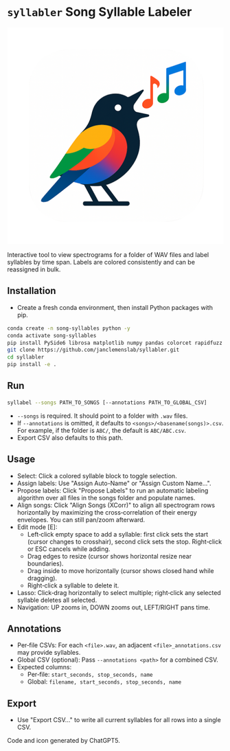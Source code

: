 # `syllabler` Song Syllable Labeler

![](src/syllabel/icon.png)

Interactive tool to view spectrograms for a folder of WAV files and label syllables by time span. Labels are colored consistently and can be reassigned in bulk.

## Installation

- Create a fresh conda environment, then install Python packages with pip.

```bash
conda create -n song-syllables python -y
conda activate song-syllables
pip install PySide6 librosa matplotlib numpy pandas colorcet rapidfuzz
git clone https://github.com/janclemenslab/syllabler.git
cd syllabler
pip install -e .
```

## Run

```bash
syllabel --songs PATH_TO_SONGS [--annotations PATH_TO_GLOBAL_CSV]
```

- `--songs` is required. It should point to a folder with `.wav` files.
- If `--annotations` is omitted, it defaults to `<songs>/<basename(songs)>.csv`. For example, if the folder is `ABC/`, the default is `ABC/ABC.csv`.
- Export CSV also defaults to this path.


## Usage

- Select: Click a colored syllable block to toggle selection.
- Assign labels: Use "Assign Auto-Name" or "Assign Custom Name…".
- Propose labels: Click "Propose Labels" to run an automatic labeling algorithm over all files in the songs folder and populate names.
- Align songs: Click "Align Songs (XCorr)" to align all spectrogram rows horizontally by maximizing the cross‑correlation of their energy envelopes. You can still pan/zoom afterward.
- Edit mode [E]:
  - Left‑click empty space to add a syllable: first click sets the start (cursor changes to crosshair), second click sets the stop. Right‑click or ESC cancels while adding.
  - Drag edges to resize (cursor shows horizontal resize near boundaries).
  - Drag inside to move horizontally (cursor shows closed hand while dragging).
  - Right‑click a syllable to delete it.
- Lasso: Click‑drag horizontally to select multiple; right‑click any selected syllable deletes all selected.
- Navigation: UP zooms in, DOWN zooms out, LEFT/RIGHT pans time.

## Annotations

- Per‑file CSVs: For each `<file>.wav`, an adjacent `<file>_annotations.csv` may provide syllables.
- Global CSV (optional): Pass `--annotations <path>` for a combined CSV.
- Expected columns:
  - Per‑file: `start_seconds, stop_seconds, name`
  - Global: `filename, start_seconds, stop_seconds, name`

## Export

- Use "Export CSV…" to write all current syllables for all rows into a single CSV.


Code and icon generated by ChatGPT5.